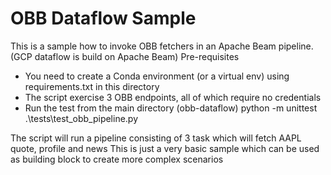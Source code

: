 # OBB Dataflow Sample


This is a sample how to  invoke OBB fetchers in an Apache Beam pipeline. (GCP dataflow is build on Apache Beam)
Pre-requisites
- You need to create a Conda environment (or a virtual env) using requirements.txt in this directory
- The script exercise 3 OBB endpoints, all of which require no credentials
- Run the test from the main directory
  (obb-dataflow) python -m unittest .\tests\test_obb_pipeline.py

The script will run a pipeline consisting of 3 task which will fetch AAPL quote, profile and news
This is just a very basic sample which can be used as building block to create more complex scenarios
